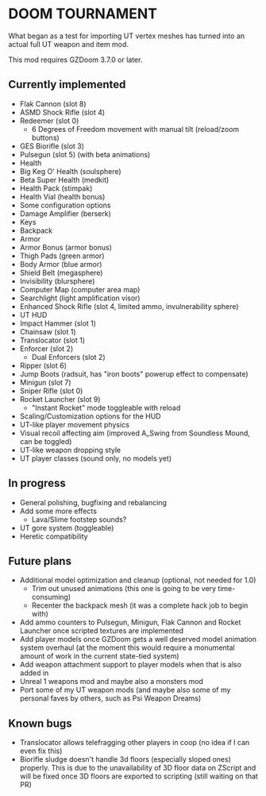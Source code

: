 # DOOM TOURNAMENT

What began as a test for importing UT vertex meshes has turned into an actual
full UT weapon and item mod.

This mod requires GZDoom 3.7.0 or later.

## Currently implemented

 - Flak Cannon (slot 8)
 - ASMD Shock Rifle (slot 4)
 - Redeemer (slot 0)
   - 6 Degrees of Freedom movement with manual tilt (reload/zoom buttons)
 - GES Biorifle (slot 3)
 - Pulsegun (slot 5) (with beta animations)
 - Health
  - Big Keg O' Health (soulsphere)
  - Beta Super Health (medkit)
  - Health Pack (stimpak)
  - Health Vial (health bonus)
 - Some configuration options
 - Damage Amplifier (berserk)
 - Keys
 - Backpack
 - Armor
  - Armor Bonus (armor bonus)
  - Thigh Pads (green armor)
  - Body Armor (blue armor)
  - Shield Belt (megasphere)
 - Invisibility (blursphere)
 - Computer Map (computer area map)
 - Searchlight (light amplification visor)
 - Enhanced Shock Rifle (slot 4, limited ammo, invulnerability sphere)
 - UT HUD
 - Impact Hammer (slot 1)
 - Chainsaw (slot 1)
 - Translocator (slot 1)
 - Enforcer (slot 2)
   - Dual Enforcers (slot 2)
 - Ripper (slot 6)
 - Jump Boots (radsuit, has "iron boots" powerup effect to compensate)
 - Minigun (slot 7)
 - Sniper Rifle (slot 0)
 - Rocket Launcher (slot 9)
   - "Instant Rocket" mode toggleable with reload
 - Scaling/Customization options for the HUD
 - UT-like player movement physics
 - Visual recoil affecting aim (improved A_Swing from Soundless Mound, can be
   toggled)
 - UT-like weapon dropping style
 - UT player classes (sound only, no models yet)

## In progress

 - General polishing, bugfixing and rebalancing
 - Add some more effects
   - Lava/Slime footstep sounds?
 - UT gore system (toggleable)
 - Heretic compatibility

## Future plans

 - Additional model optimization and cleanup (optional, not needed for 1.0)
   - Trim out unused animations (this one is going to be very time-consuming)
   - Recenter the backpack mesh (it was a complete hack job to begin with)
 - Add ammo counters to Pulsegun, Minigun, Flak Cannon and Rocket Launcher once
   scripted textures are implemented
 - Add player models once GZDoom gets a well deserved model animation system
   overhaul (at the moment this would require a monumental amount of work in
   the current state-tied system)
 - Add weapon attachment support to player models when that is also added in
 - Unreal 1 weapons mod and maybe also a monsters mod
 - Port some of my UT weapon mods (and maybe also some of my personal faves by
   others, such as Psi Weapon Dreams)

## Known bugs

 - Translocator allows telefragging other players in coop (no idea if I can
   even fix this)
 - Biorifle sludge doesn't handle 3d floors (especially sloped ones) properly.
   This is due to the unavailability of 3D floor data on ZScript and will be
   fixed once 3D floors are exported to scripting (still waiting on that PR)
